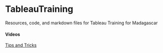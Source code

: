 # TableauTraining
Resources, code, and markdown files for Tableau Training for Madagascar

#### Videos
[Tips and Tricks](https://www.youtube.com/watch?v=CAZ3IAJEuCI)
